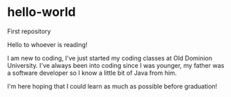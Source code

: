 # hello-world
First repository


Hello to whoever is reading!

I am new to coding, I've just started my coding classes at Old Dominion University.
I've always been into coding since I was younger, my father was a software developer so I know a little bit of Java from him.

I'm here hoping that I could learn as much as possible before graduation!
